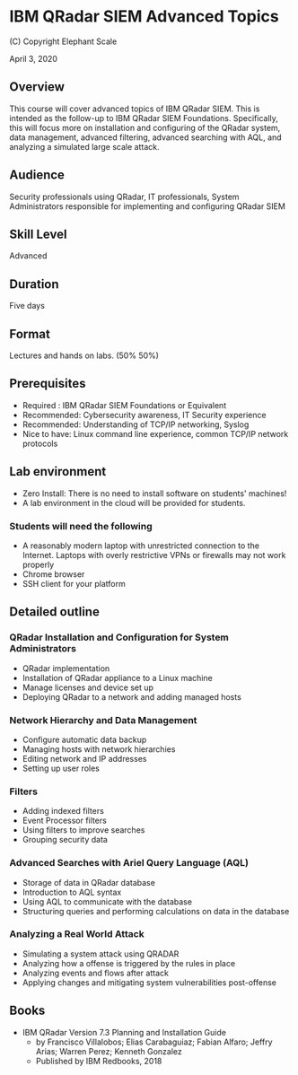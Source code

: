 # IBM QRadar SIEM Advanced Topics

(C) Copyright Elephant Scale

April 3, 2020

## Overview
This course will cover advanced topics of IBM QRadar SIEM. This is intended as the follow-up to IBM QRadar SIEM Foundations. Specifically, this will focus more on installation and configuring of the QRadar system, data management, advanced filtering, advanced searching with AQL, and analyzing a simulated large scale attack.

## Audience
Security professionals using QRadar, IT professionals, System Administrators responsible for implementing and configuring QRadar SIEM

## Skill Level
Advanced

## Duration
Five days

## Format
Lectures and hands on labs. (50%   50%)

## Prerequisites
* Required : IBM QRadar SIEM Foundations or Equivalent
* Recommended: Cybersecurity awareness, IT Security experience
* Recommended: Understanding of TCP/IP networking, Syslog
* Nice to have: Linux command line experience, common TCP/IP network protocols


## Lab environment
* Zero Install: There is no need to install software on students' machines!
* A lab environment in the cloud will be provided for students.

### Students will need the following
* A reasonably modern laptop with unrestricted connection to the Internet. Laptops with overly restrictive VPNs or firewalls may not work properly
* Chrome browser
* SSH client for your platform

## Detailed outline

### QRadar Installation and Configuration for System Administrators

* QRadar implementation
* Installation of QRadar appliance to a Linux machine
* Manage licenses and device set up
* Deploying QRadar to a network and adding managed hosts

### Network Hierarchy and Data Management

* Configure automatic data backup
* Managing hosts with network hierarchies
* Editing network and IP addresses
* Setting up user roles

### Filters

* Adding indexed filters
* Event Processor filters
* Using filters to improve searches
* Grouping security data

### Advanced Searches with Ariel Query Language (AQL)

* Storage of data in QRadar database
* Introduction to AQL syntax
* Using AQL to communicate with the database
* Structuring queries and performing calculations on data in the database

### Analyzing a Real World Attack

* Simulating a system attack using QRADAR
* Analyzing how a offense is triggered by the rules in place
* Analyzing events and flows after attack
* Applying changes and mitigating system vulnerabilities post-offense


## Books
* IBM QRadar Version 7.3 Planning and Installation Guide
  * by Francisco Villalobos; Elias Carabaguiaz; Fabian Alfaro; Jeffry Arias; Warren Perez; Kenneth Gonzalez
  * Published by IBM Redbooks, 2018
